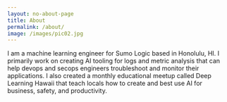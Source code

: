 ```yaml
---
layout: no-about-page
title: About
permalink: /about/
image: /images/pic02.jpg
---
```


I am a machine learning engineer for Sumo Logic based in Honolulu, HI. I primarily work on creating AI tooling for logs and metric analysis that can help devops and secops engineers troubleshoot and monitor their applications. I also created a monthly educational meetup called Deep Learning Hawaii that teach locals how to create and best use AI for business, safety, and productivity. 
